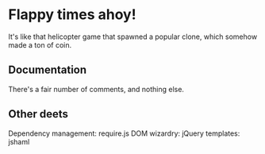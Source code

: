 Flappy times ahoy!
============
It's like that helicopter game that spawned a popular clone, which somehow made a ton of coin.

Documentation
-------------
There's a fair number of comments, and nothing else.

Other deets
-----------
Dependency management: require.js
DOM wizardry: jQuery
templates: jshaml
